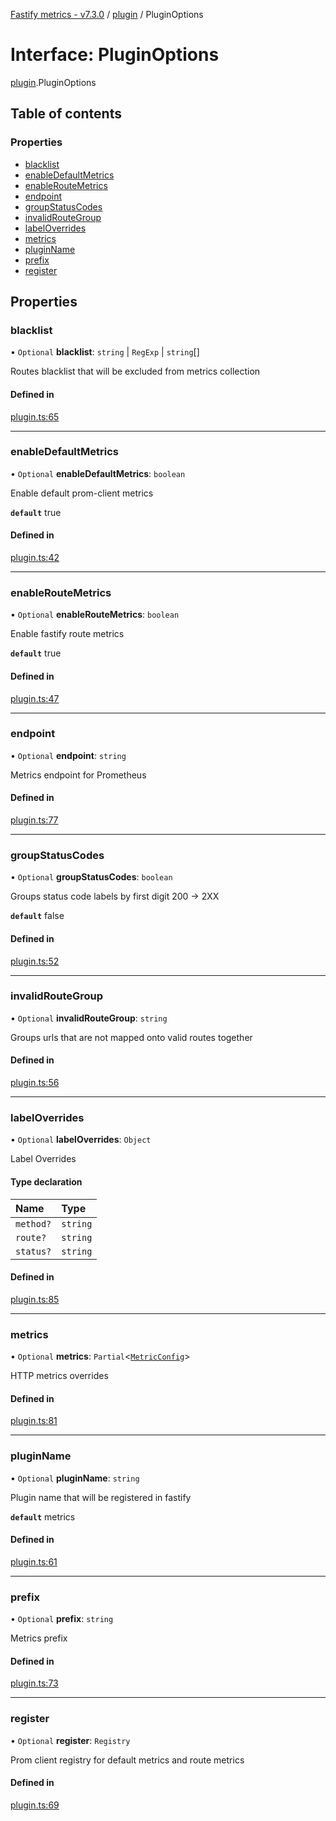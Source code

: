 [Fastify metrics - v7.3.0](../README.md) / [plugin](../modules/plugin.md) / PluginOptions

# Interface: PluginOptions

[plugin](../modules/plugin.md).PluginOptions

## Table of contents

### Properties

- [blacklist](plugin.PluginOptions.md#blacklist)
- [enableDefaultMetrics](plugin.PluginOptions.md#enabledefaultmetrics)
- [enableRouteMetrics](plugin.PluginOptions.md#enableroutemetrics)
- [endpoint](plugin.PluginOptions.md#endpoint)
- [groupStatusCodes](plugin.PluginOptions.md#groupstatuscodes)
- [invalidRouteGroup](plugin.PluginOptions.md#invalidroutegroup)
- [labelOverrides](plugin.PluginOptions.md#labeloverrides)
- [metrics](plugin.PluginOptions.md#metrics)
- [pluginName](plugin.PluginOptions.md#pluginname)
- [prefix](plugin.PluginOptions.md#prefix)
- [register](plugin.PluginOptions.md#register)

## Properties

### blacklist

• `Optional` **blacklist**: `string` \| `RegExp` \| `string`[]

Routes blacklist that will be excluded from metrics collection

#### Defined in

[plugin.ts:65](https://github.com/SkeLLLa/fastify-metrics/blob/c351f80/src/plugin.ts#L65)

---

### enableDefaultMetrics

• `Optional` **enableDefaultMetrics**: `boolean`

Enable default prom-client metrics

**`default`** true

#### Defined in

[plugin.ts:42](https://github.com/SkeLLLa/fastify-metrics/blob/c351f80/src/plugin.ts#L42)

---

### enableRouteMetrics

• `Optional` **enableRouteMetrics**: `boolean`

Enable fastify route metrics

**`default`** true

#### Defined in

[plugin.ts:47](https://github.com/SkeLLLa/fastify-metrics/blob/c351f80/src/plugin.ts#L47)

---

### endpoint

• `Optional` **endpoint**: `string`

Metrics endpoint for Prometheus

#### Defined in

[plugin.ts:77](https://github.com/SkeLLLa/fastify-metrics/blob/c351f80/src/plugin.ts#L77)

---

### groupStatusCodes

• `Optional` **groupStatusCodes**: `boolean`

Groups status code labels by first digit 200 -> 2XX

**`default`** false

#### Defined in

[plugin.ts:52](https://github.com/SkeLLLa/fastify-metrics/blob/c351f80/src/plugin.ts#L52)

---

### invalidRouteGroup

• `Optional` **invalidRouteGroup**: `string`

Groups urls that are not mapped onto valid routes together

#### Defined in

[plugin.ts:56](https://github.com/SkeLLLa/fastify-metrics/blob/c351f80/src/plugin.ts#L56)

---

### labelOverrides

• `Optional` **labelOverrides**: `Object`

Label Overrides

#### Type declaration

| Name      | Type     |
| :-------- | :------- |
| `method?` | `string` |
| `route?`  | `string` |
| `status?` | `string` |

#### Defined in

[plugin.ts:85](https://github.com/SkeLLLa/fastify-metrics/blob/c351f80/src/plugin.ts#L85)

---

### metrics

• `Optional` **metrics**: `Partial`<[`MetricConfig`](plugin.MetricConfig.md)\>

HTTP metrics overrides

#### Defined in

[plugin.ts:81](https://github.com/SkeLLLa/fastify-metrics/blob/c351f80/src/plugin.ts#L81)

---

### pluginName

• `Optional` **pluginName**: `string`

Plugin name that will be registered in fastify

**`default`** metrics

#### Defined in

[plugin.ts:61](https://github.com/SkeLLLa/fastify-metrics/blob/c351f80/src/plugin.ts#L61)

---

### prefix

• `Optional` **prefix**: `string`

Metrics prefix

#### Defined in

[plugin.ts:73](https://github.com/SkeLLLa/fastify-metrics/blob/c351f80/src/plugin.ts#L73)

---

### register

• `Optional` **register**: `Registry`

Prom client registry for default metrics and route metrics

#### Defined in

[plugin.ts:69](https://github.com/SkeLLLa/fastify-metrics/blob/c351f80/src/plugin.ts#L69)
